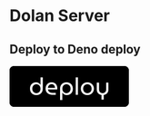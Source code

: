 # Dolan Server

## Deploy to Deno deploy
[![](./deno-deploy-button.svg)](https://dash.deno.com/new?url=https://raw.githubusercontent.com/dolan-x/dolan-server/dev/src/server.ts)